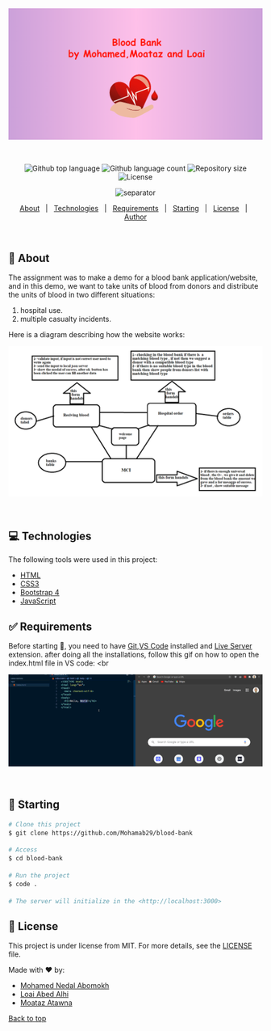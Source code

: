 <div align="center" id="top"> 
  <img src="https://github.com/Mohamab29/Blood-Bank/blob/main/assets/images/home-page.png" alt="Home page"/>

  &#xa0;

</div>


<p align="center">
  
  <img alt="Github top language" src="https://img.shields.io/github/languages/top/Mohamab29/blood-bank?color=ff69b4&style=flat-square">

  <img alt="Github language count" src="https://img.shields.io/github/languages/count/Mohamab29/blood-bank?color=ff69b4&style=flat-square">

  <img alt="Repository size" src="https://img.shields.io/github/repo-size/Mohamab29/blood-bank?color=ff69b4&style=flat-square">

  <img alt="License" src="https://img.shields.io/github/license/Mohamab29/blood-bank?color=ff69b4&style=flat-square">

</p>

<div align="center">

![separator](https://raw.githubusercontent.com/andreasbm/readme/master/assets/lines/solar.png)

</div>

<p align="center">
  <a href="#memo-about">About</a> &#xa0; | &#xa0; 
  <a href="#computer-technologies">Technologies</a> &#xa0; | &#xa0;
  <a href="#white_check_mark-requirements">Requirements</a> &#xa0; | &#xa0;
  <a href="#checkered_flag-starting">Starting</a> &#xa0; | &#xa0;
  <a href="#memo-license">License</a> &#xa0; | &#xa0;
  <a href="https://github.com/Mohamab29" target="_blank">Author</a>
</p>

<br>

## :memo: About ##

The assignment was to make a demo for a blood bank application/website, and in this demo, we want to take units of blood from donors and distribute the units of blood in two different situations:
1. hospital use.
2. multiple casualty incidents.

Here is a diagram describing how the website works:

<div align="center"> 
  <img src="https://github.com/Mohamab29/Blood-Bank/blob/main/assets/images/project-diagram.png" alt="website diagram"/>

  &#xa0;

</div>


## :computer: Technologies ##

The following tools were used in this project:

- [HTML](https://html.com/)
- [CSS3](https://developer.mozilla.org/en-US/docs/Web/CSS/)
- [Bootstrap 4](https://getbootstrap.com/)
- [JavaScript](https://www.javascript.com/)

## :white_check_mark: Requirements ##

Before starting :checkered_flag:, you need to have [Git](https://git-scm.com),[VS Code](https://code.visualstudio.com/) installed and [Live Server](https://marketplace.visualstudio.com/items?itemName=ritwickdey.LiveServer) extension.
after doing all the installations, follow this gif on how to open the index.html file in VS code:
<br
<div align="center" id="top"> 
  
  ![using live server](https://github.com/Mohamab29/Blood-Bank/blob/main/assets/images/using-live-server.gif)

  &#xa0;

</div>



## :checkered_flag: Starting ##

```bash
# Clone this project
$ git clone https://github.com/Mohamab29/blood-bank

# Access
$ cd blood-bank

# Run the project
$ code .

# The server will initialize in the <http://localhost:3000>
```

## :memo: License ##

This project is under license from MIT. For more details, see the [LICENSE](LICENSE) file.



Made with :heart: by:
* <a href="https://github.com/Mohamab29" target="_blank">Mohamed Nedal Abomokh</a>
* <a href="https://github.com/loai007" target="_blank">Loai Abed Alhi</a>
* <a href="https://github.com/moataz1234" target="_blank">Moataz Atawna</a>
&#xa0;

<a href="#top">Back to top</a>
